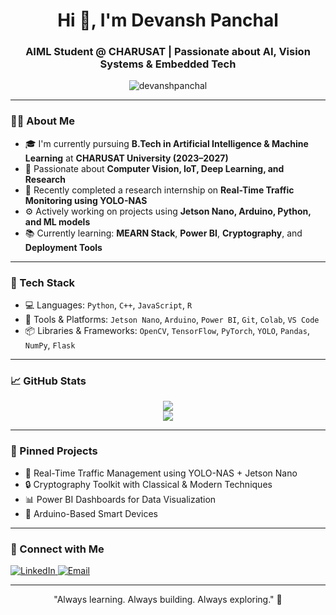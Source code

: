 <h1 align="center">Hi 👋, I'm Devansh Panchal</h1>
<h3 align="center">AIML Student @ CHARUSAT | Passionate about AI, Vision Systems & Embedded Tech</h3>

<p align="center">
  <img src="https://komarev.com/ghpvc/?username=devanshpanchal&label=Profile%20views&color=0e75b6&style=flat" alt="devanshpanchal" />
</p>

---

### 👨‍🎓 About Me
- 🎓 I'm currently pursuing **B.Tech in Artificial Intelligence & Machine Learning** at **CHARUSAT University (2023–2027)**
- 🧠 Passionate about **Computer Vision, IoT, Deep Learning, and Research**
- 🔬 Recently completed a research internship on **Real-Time Traffic Monitoring using YOLO-NAS**
- ⚙️ Actively working on projects using **Jetson Nano, Arduino, Python, and ML models**
- 📚 Currently learning: **MEARN Stack**, **Power BI**, **Cryptography**, and **Deployment Tools**

---

### 🧠 Tech Stack
- 💻 Languages: `Python`, `C++`, `JavaScript`, `R`
- 🔧 Tools & Platforms: `Jetson Nano`, `Arduino`, `Power BI`, `Git`, `Colab`, `VS Code`
- 📦 Libraries & Frameworks: `OpenCV`, `TensorFlow`, `PyTorch`, `YOLO`, `Pandas`, `NumPy`, `Flask`

---

### 📈 GitHub Stats
<p align="center">
  <img src="https://github-readme-stats.vercel.app/api?username=devanshpanchal&show_icons=true&theme=react" />
  <br/>
  <img src="https://github-readme-stats.vercel.app/api/top-langs/?username=devanshpanchal&layout=compact&theme=react" />
</p>

---

### 📌 Pinned Projects
- 🛑 Real-Time Traffic Management using YOLO-NAS + Jetson Nano
- 🔒 Cryptography Toolkit with Classical & Modern Techniques
- 📊 Power BI Dashboards for Data Visualization
- 🤖 Arduino-Based Smart Devices

---

### 🔗 Connect with Me
<p>
  <a href="https://www.linkedin.com/in/your-profile/" target="_blank">
    <img alt="LinkedIn" src="https://www.linkedin.com/in/devansh-panchal-666411278/">
  </a>
  <a href="mailto:your_email@example.com">
    <img alt="Email" src="https://img.shields.io/badge/Gmail-red?style=flat&logo=gmail&logoColor=white">
  </a>
</p>

---

<p align="center">"Always learning. Always building. Always exploring." 🚀</p>

